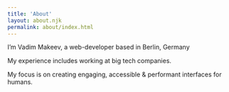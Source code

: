 ```yaml
---
title: 'About'
layout: about.njk
permalink: about/index.html
---
```


I’m Vadim Makeev, a web-developer based in Berlin, Germany

My experience includes working at big tech companies.

My focus is on creating engaging, accessible & performant interfaces for humans.
